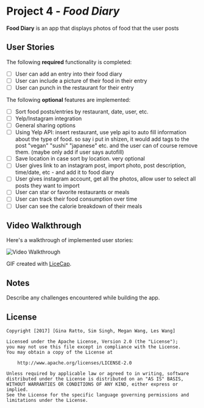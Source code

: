 # Project 4 - *Food Diary*

**Food Diary** is an app that displays photos of food that the user posts

## User Stories

The following **required** functionality is completed:

- [ ] User can add an entry into their food diary
- [ ] User can include a picture of their food in their entry
- [ ] User can punch in the restaurant for their entry

The following **optional** features are implemented:

- [ ] Sort food posts/entries by restaurant, date, user, etc.
- [ ] Yelp/Instagram integration
- [ ] General sharing options
- [ ] Using Yelp API: insert restaurant, use yelp api to auto fill information about the type of food. so say i put in shizen, it would add tags to the post "vegan" "sushi" "japanese" etc. and the user can of course remove them. (maybe only add if user says autofill)
- [ ] Save location in case sort by location. very optional
- [ ] User gives link to an instagram post, import photo, post description, time/date, etc - and add it to food diary
- [ ] User gives instagram account, get all the photos, allow user to select all posts they want to import
- [ ] User can star or favorite restaurants or meals
- [ ] User can track their food consumption over time
- [ ] User can see the calorie breakdown of their meals

## Video Walkthrough 

Here's a walkthrough of implemented user stories:

<img src='http://i.imgur.com/link/to/your/gif/file.gif' title='Video Walkthrough' width='' alt='Video Walkthrough' />

GIF created with [LiceCap](http://www.cockos.com/licecap/).

## Notes

Describe any challenges encountered while building the app.

## License

    Copyright [2017] [Gina Ratto, Sim Singh, Megan Wang, Les Wang]

    Licensed under the Apache License, Version 2.0 (the "License");
    you may not use this file except in compliance with the License.
    You may obtain a copy of the License at

        http://www.apache.org/licenses/LICENSE-2.0

    Unless required by applicable law or agreed to in writing, software
    distributed under the License is distributed on an "AS IS" BASIS,
    WITHOUT WARRANTIES OR CONDITIONS OF ANY KIND, either express or implied.
    See the License for the specific language governing permissions and
    limitations under the License.
